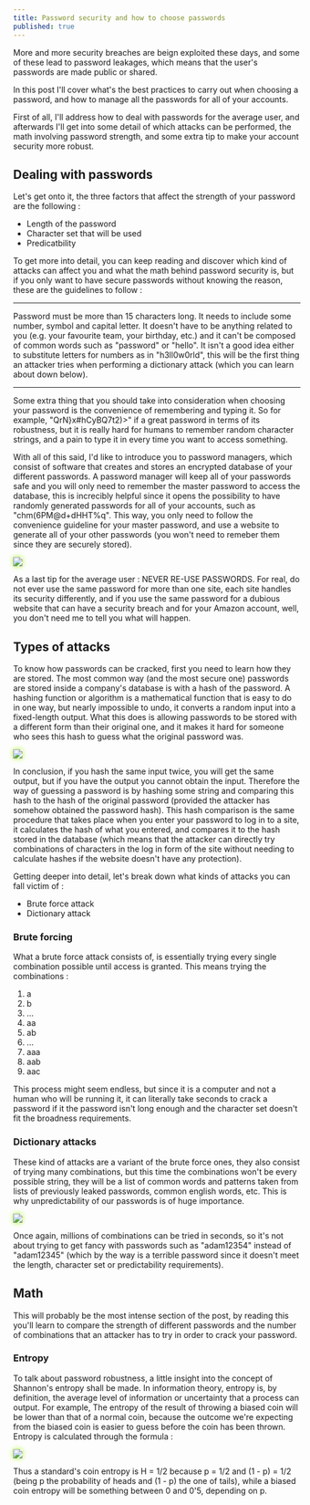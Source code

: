 ```yaml
---
title: Password security and how to choose passwords
published: true
---
```


More and more security breaches are beign exploited these days, and some of these lead to password leakages, which means that the user's passwords are made public or shared.

In this post I'll cover what's the best practices to carry out when choosing a password, and how to manage all the passwords for all of your accounts.

First of all, I'll address how to deal with passwords for the average user, and afterwards I'll get into some detail of which attacks can be performed, the math involving password strength, and some extra tip to make your account security more robust.

## Dealing with passwords

Let's get onto it, the three factors that affect the strength of your password are the following :

<ul>
  <li>Length of the password</li>
  <li>Character set that will be used</li>
  <li>Predicatbility</li>
</ul>

To get more into detail, you can keep reading and discover which kind of attacks can affect you and what the math behind password security is, but if you only want to have secure passwords without knowing the reason, these are the guidelines to follow :

* * *
Password must be more than 15 characters long.
It needs to include some number, symbol and capital letter.
It doesn't have to be anything related to you (e.g. your favourite team, your birthday, etc.) and it can't be composed of common words such as "password" or "hello".
It isn't a good idea either to substitute letters for numbers as in "h3ll0w0rld", this will be the first thing an attacker tries when performing a dictionary attack (which you can learn about down below).
* * *

Some extra thing that you should take into consideration when choosing your password is the convenience of remembering and typing it. So for example, "QrN}x#hCyBQ7t2)>" if a great password in terms of its robustness, but it is really hard for humans to remember random character strings, and a pain to type it in every time you want to access something.

With all of this said, I'd like to introduce you to password managers, which consist of software that creates and stores an encrypted database of your different passwords. A password manager will keep all of your passwords safe and you will only need to remember the master password to access the database, this is increcibly helpful since it opens the possibility to have randomly generated passwords for all of your accounts, such as "chm(6PM@d+dHHT%q". This way, you only need to follow the convenience guideline for your master password, and use a website to generate all of your other passwords (you won't need to remeber them since they are securely stored).

<img src="https://s3.amazonaws.com/neowin/news/images/uploaded/2017/06/1497027603_keepass_screenshot_2017.jpg" class="border" />

As a last tip for the average user : NEVER RE-USE PASSWORDS. For real, do not ever use the same password for more than one site, each site handles its security differently, and if you use the same password for a dubious website that can have a security breach and for your Amazon account, well, you don't need me to tell you what will happen.

## Types of attacks

To know how passwords can be cracked, first you need to learn how they are stored. The most common way (and the most secure one) passwords are stored inside a company's database is with a hash of the password.
A hashing function or algorithm is a mathematical function that is easy to do in one way, but nearly impossible to undo, it converts a random input into a fixed-length output. What this does is allowing passwords to be stored with a different form than their original one, and it makes it hard for someone who sees this hash to guess what the original password was.

<img src="https://raw.githubusercontent.com/peixetlift/peixetlift.github.io/master/assets/2021-09-18%2010_15_24-hashing%20function%20-%20Google%20Search%20%E2%80%94%20Mozilla%20Firefox.png" class="border" />

In conclusion, if you hash the same input twice, you will get the same output, but if you have the output you cannot obtain the input. Therefore the way of guessing a password is by hashing some string and comparing this hash to the hash of the original password (provided the attacker has somehow obtained the password hash). This hash comparison is the same procedure that takes place when you enter your password to log in to a site, it calculates the hash of what you entered, and compares it to the hash stored in the database (which means that the attacker can directly try combinations of characters in the log in form of the site without needing to calculate hashes if the website doesn't have any protection).

Getting deeper into detail, let's break down what kinds of attacks you can fall victim of :

<ul>
  <li>Brute force attack</li>
  <li>Dictionary attack</li>
</ul>

### Brute forcing

What a brute force attack consists of, is essentially trying every single combination possible until access is granted. This means trying the combinations :

<ol>
  <li>a</li>
  <li>b</li>
  <li>...</li>
  <li>aa</li>
  <li>ab</li>
  <li>...</li>
  <li>aaa</li>
  <li>aab</li>
  <li>aac</li>
</ol>

This process might seem endless, but since it is a computer and not a human who will be running it, it can literally take seconds to crack a password if it the password isn't long enough and the character set doesn't fit the broadness requirements.

### Dictionary attacks

These kind of attacks are a variant of the brute force ones, they also consist of trying many combinations, but this time the combinations won't be every possible string, they will be a list of common words and patterns taken from lists of previously leaked passwords, common english words, etc. This is why unpredictability of our passwords is of huge importance.

<img src="https://cdn.arstechnica.net/wp-content/uploads/2013/03/IMG_1667.jpg" class="border" />

Once again, millions of combinations can be tried in seconds, so it's not about trying to get fancy with passwords such as "adam12354" instead of "adam12345" (which by the way is a terrible password since it doesn't meet the length, character set or predictability requirements).

## Math

This will probably be the most intense section of the post, by reading this you'll learn to compare the strength of different passwords and the number of combinations that an attacker has to try in order to crack your password.

### Entropy

To talk about password robustness, a little insight into the concept of Shannon's entropy shall be made.
In information theory, entropy is, by definition, the average level of information or uncertainty that a process can output. For example, The entropy of the result of throwing a biased coin will be lower than that of a normal coin, because the outcome we're expecting from the biased coin is easier to guess before the coin has been thrown.
Entropy is calculated through the formula :

<img src="https://www.researchgate.net/profile/Jodi-Kearns/publication/34995295/figure/fig16/AS:669479310729234@1536627714604/Shannons-original-Entropy-equation.png" class="border" />

Thus a standard's coin entropy is H = 1/2 because p = 1/2 and (1 - p) = 1/2 (being p the probability of heads and (1 - p) the one of tails), while a biased coin entropy will be something between 0 and 0'5, depending on p.

<style>
  .border {   
  border-width: 0px;
  border-color: #7FFF00;
  border-style: groove;
  box-shadow: 0px 0px 8px #ADFF2F} 
 .green {
 text-shadow : 0px 0px 4px #ADFF2F }
 .pink {
 text-shadow : 0px 0px 4px #ff6699 }
</style>
